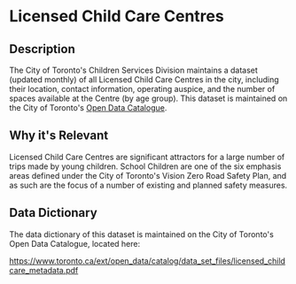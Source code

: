 # Licensed Child Care Centres

## Description
The City of Toronto's Children Services Division maintains a dataset (updated monthly) of all Licensed Child Care Centres in the city, including their location, contact information, operating auspice, and the number of spaces available at the Centre (by age group). This dataset is maintained on the City of Toronto's [Open Data Catalogue](https://www.toronto.ca/city-government/data-research-maps/open-data/open-data-catalogue/community-services/#d773846f-6464-734a-e594-8115733cb99c).

## Why it's Relevant
Licensed Child Care Centres are significant attractors for a large number of trips made by young children. School Children are one of the six emphasis areas defined under the City of Toronto's Vision Zero Road Safety Plan, and as such are the focus of a number of existing and planned safety measures. 

## Data Dictionary 
The data dictionary of this dataset is maintained on the City of Toronto's Open Data Catalogue, located here:

https://www.toronto.ca/ext/open_data/catalog/data_set_files/licensed_childcare_metadata.pdf
